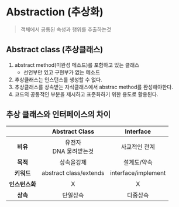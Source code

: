 # Abstraction (추상화)
>객체에서 공통된 속성과 행위를 추출하는것

## Abstract class (추상클래스)
1. abstract method(미완성 메소드)를 포함하고 있는 클래스
     - 선언부만 있고 구현부가 없는 메소드
2. 추상클래스는 인스턴스를 생성할 수 없다.
3. 추상클래스를 상속받는 자식클래스에서 abstrac method를 완성해야한다.
4. 코드의 공통적인 부분을 제시하고 표준화하기 위한 용도로 활용된다.

## 추상 클래스와 인터페이스의 차이

 ||Abstract Class|Interface|
 |:-----:|:-------:|:-------:|
 |**비유**|유전자<br>DNA 물려받는것|사교적인 관계|
 |**목적**|상속을강제|설계도/약속|
 |**키워드**|abstract class/extends|interface/implement|
 |**인스턴스화**|X|X|
 |**상속**|단일상속|다중상속|